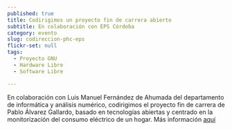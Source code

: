```yaml
---
published: true
title: Codirigimos un proyecto fin de carrera abierto
subtitle: En colaboración con EPS Córdoba
category: evento
slug: codireccion-phc-eps
flickr-set: null
tags: 
  - Proyecto GNU
  - Hardware Libre
  - Software Libre

---
```


En colaboración con Luis Manuel Fernández de Ahumada del departamento de informática y análisis numérico, codirigimos el proyecto fin de carrera de Pablo Álvarez Gallardo, basado en tecnologías abiertas y centrado en la monitorización del consumo eléctrico de un hogar. Más información [aquí](http://colaborativa.eu/blog/2013/07/pablo-alvarez/)
